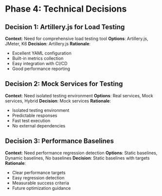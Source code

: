 # Phase 4: Technical Decisions

## Decision 1: Artillery.js for Load Testing
**Context**: Need for comprehensive load testing tool
**Options**: Artillery.js, JMeter, K6
**Decision**: Artillery.js
**Rationale**: 
- Excellent YAML configuration
- Built-in metrics collection
- Easy integration with CI/CD
- Good performance reporting

## Decision 2: Mock Services for Testing
**Context**: Need isolated testing environment
**Options**: Real services, Mock services, Hybrid
**Decision**: Mock services
**Rationale**:
- Isolated testing environment
- Predictable responses
- Fast test execution
- No external dependencies

## Decision 3: Performance Baselines
**Context**: Need performance regression detection
**Options**: Static baselines, Dynamic baselines, No baselines
**Decision**: Static baselines with targets
**Rationale**:
- Clear performance targets
- Easy regression detection
- Measurable success criteria
- Future optimization guidance
